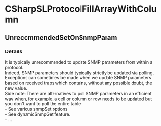 ﻿---  
uid: Validator_3_11_8  
---

# CSharpSLProtocolFillArrayWithColumn

## UnrecommendedSetOnSnmpParam

### Details

It is typically unrecommended to update SNMP parameters from within a protocol.  
Indeed, SNMP parameters should typically strictly be updated via polling.  
Exceptions can sometimes be made when we update SNMP parameters based on received traps which contains, without any possible doubt, the new value.  
Side note: There are alternatives to poll SNMP parameters in an efficient way when, for example, a cell or column or row needs to be updated but you don't want to poll the entire table:  
\- See various snmpSet options  
\- See dynamicSnmpGet feature.  
\- ...
